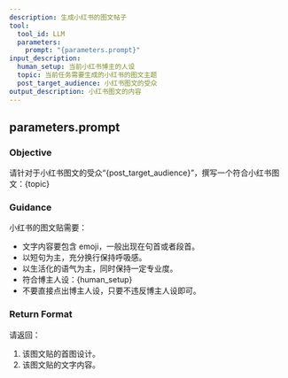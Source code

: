 ```yaml
---
description: 生成小红书的图文帖子
tool:
  tool_id: LLM
  parameters:
    prompt: "{parameters.prompt}"
input_description:
  human_setup: 当前小红书博主的人设
  topic: 当前任务需要生成的小红书的图文主题
  post_target_audience: 小红书图文的受众
output_description: 小红书图文的内容
---
```

## parameters.prompt

### Objective
请针对于小红书图文的受众“{post_target_audience}”，撰写一个符合小红书图文：{topic}

### Guidance
小红书的图文贴需要：
- 文字内容要包含 emoji，一般出现在句首或者段首。
- 以短句为主，充分换行保持呼吸感。
- 以生活化的语气为主，同时保持一定专业度。
- 符合博主人设：{human_setup}
- 不要直接点出博主人设，只要不违反博主人设即可。

### Return Format
请返回：
1. 该图文贴的首图设计。
2. 该图文贴的文字内容。